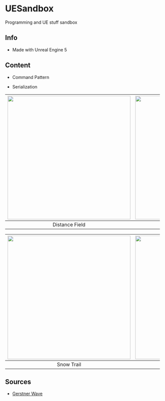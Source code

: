 # UESandbox

Programming and UE stuff sandbox

## Info

- Made with Unreal Engine 5

## Content

- Command Pattern

- Serialization

<center>

| <img src="https://media.githubusercontent.com/media/leafarz/resources/master/ueSandbox_02.gif" style="width:400px;"/> | <img src="https://media.githubusercontent.com/media/leafarz/resources/master/ueSandbox_03.gif" style="width:400px;"/> | <img src="https://media.githubusercontent.com/media/leafarz/resources/master/ueSandbox_04.gif" style="width:400px;"/> |
| :-------------------------------------------------------------------------------------------------------------------: | :-------------------------------------------------------------------------------------------------------------------: | :-------------------------------------------------------------------------------------------------------------------: |
|                                                    Distance Field                                                     |                                                     Gerstner Wave                                                     |                                                     Pulse Shader                                                      |

| <img src="https://media.githubusercontent.com/media/leafarz/resources/master/ueSandbox_01.gif" style="width:400px;"/> | <img src="https://media.githubusercontent.com/media/leafarz/resources/master/ueSandbox_05.png" style="width:400px;"/> | <img src="https://media.githubusercontent.com/media/leafarz/resources/master/ueSandbox_06.png" style="width:400px;"/> |
| :-------------------------------------------------------------------------------------------------------------------: | :-------------------------------------------------------------------------------------------------------------------: | :-------------------------------------------------------------------------------------------------------------------: |
|                                                      Snow Trail                                                       |                                                  Toon / Cel shading                                                   |                                             Convolution Kernels (Sharpen)                                             |

</center>

## Sources

- [Gerstner Wave](https://developer.nvidia.com/gpugems/GPUGems/gpugems_ch01.html)
